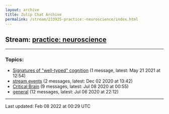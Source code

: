 ```yaml
---
layout: archive
title: Zulip Chat Archive
permalink: /stream/233925-practice:-neuroscience/index.html
---
```


## Stream: [practice: neuroscience](https://mattecapu.github.io/ct-zulip-archive/stream/233925-practice:-neuroscience/index.html)
---

### Topics:

* [Signatures of "well-typed" cognition](topic/Signatures.20of.20.22well-typed.22.20cognition.html) (1 message, latest: May 21 2021 at 12:54)
* [stream events](topic/stream.20events.html) (2 messages, latest: Dec 02 2020 at 13:42)
* [Critical Brain](topic/Critical.20Brain.html) (9 messages, latest: Jul 08 2020 at 00:55)
* [general](topic/general.html) (12 messages, latest: Jul 06 2020 at 22:12)

<hr><p>Last updated: Feb 08 2022 at 00:29 UTC</p>